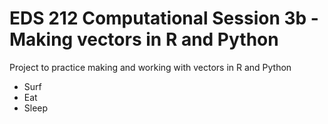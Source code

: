 # EDS 212 Computational Session 3b - Making vectors in R and Python 

Project to practice making and working with vectors in R and Python 


- Surf 
- Eat 
- Sleep 
